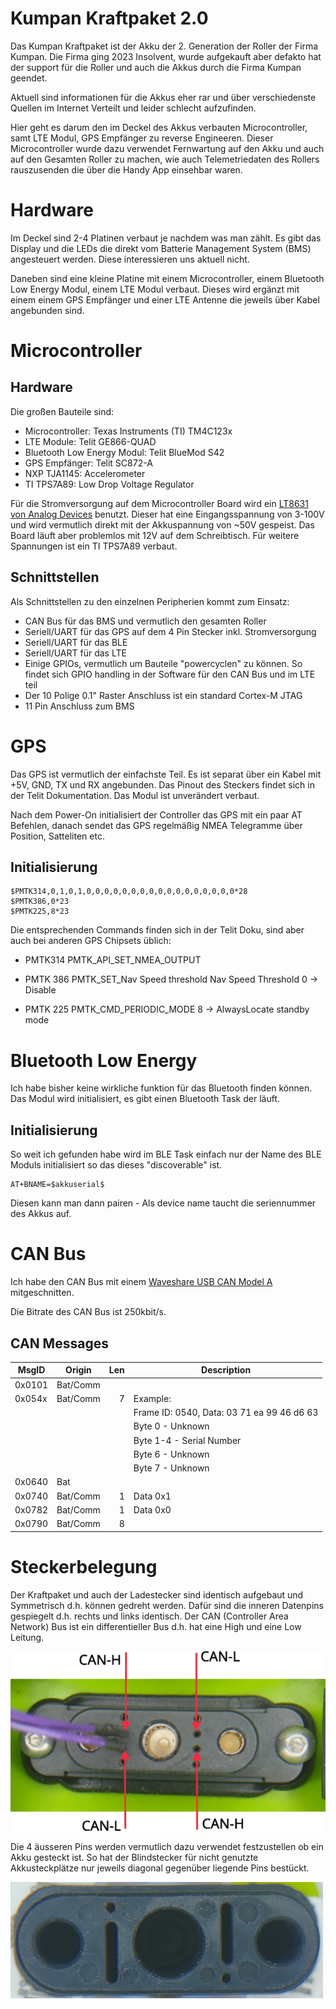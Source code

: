 
Kumpan Kraftpaket 2.0
=====================

Das Kumpan Kraftpaket ist der Akku der 2. Generation der Roller der Firma
Kumpan. Die Firma ging 2023 Insolvent, wurde aufgekauft aber defakto hat der
support für die Roller und auch die Akkus durch die Firma Kumpan geendet.

Aktuell sind informationen für die Akkus eher rar und über verschiedenste Quellen
im Internet Verteilt und leider schlecht aufzufinden.

Hier geht es darum den im Deckel des Akkus verbauten Microcontroller, samt LTE
Modul, GPS Empfänger zu reverse Engineeren. Dieser Microcontroller wurde dazu
verwendet Fernwartung auf den Akku und auch auf den Gesamten Roller zu machen,
wie auch Telemetriedaten des Rollers rauszusenden die über die Handy App
einsehbar waren.

Hardware
========

Im Deckel sind 2-4 Platinen verbaut je nachdem was man zählt. Es gibt das Display
und die LEDs die direkt vom Batterie Management System (BMS) angesteuert werden. Diese
interessieren uns aktuell nicht.

Daneben sind eine kleine Platine mit einem Microcontroller, einem Bluetooth Low Energy Modul,
einem LTE Modul verbaut. Dieses wird ergänzt mit einem einem GPS Empfänger und einer LTE Antenne
die jeweils über Kabel angebunden sind.


Microcontroller
===============

Hardware
--------

Die großen Bauteile sind:

* Microcontroller: Texas Instruments (TI) TM4C123x
* LTE Module: Telit GE866-QUAD
* Bluetooth Low Energy Modul: Telit BlueMod S42
* GPS Empfänger: Telit SC872-A
* NXP TJA1145: Accelerometer
* TI TPS7A89: Low Drop Voltage Regulator

Für die Stromversorgung auf dem Microcontroller Board wird ein 
[LT8631 von Analog Devices](https://www.analog.com/en/products/lt8631.html)
benutzt. Dieser hat eine Eingangsspannung von 3-100V und wird vermutlich direkt
mit der Akkuspannung von ~50V gespeist. Das Board läuft aber problemlos mit 12V
auf dem Schreibtisch. Für weitere Spannungen ist ein TI TPS7A89 verbaut.

Schnittstellen
--------------

Als Schnittstellen zu den einzelnen Peripherien kommt zum Einsatz:

- CAN Bus für das BMS und vermutlich den gesamten Roller
- Seriell/UART für das GPS auf dem 4 Pin Stecker inkl. Stromversorgung
- Seriell/UART für das BLE 
- Seriell/UART für das LTE 
- Einige GPIOs, vermutlich um Bauteile "powercyclen" zu können. So findet
  sich GPIO handling in der Software für den CAN Bus und im LTE teil
- Der 10 Polige 0.1" Raster Anschluss ist ein standard Cortex-M JTAG
- 11 Pin Anschluss zum BMS 

GPS
===

Das GPS ist vermutlich der einfachste Teil. Es ist separat über ein Kabel mit
+5V, GND, TX und RX angebunden. Das Pinout des Steckers findet sich in 
der Telit Dokumentation. Das Modul ist unverändert verbaut.

Nach dem Power-On initialisiert der Controller das GPS mit ein paar AT Befehlen, 
danach sendet das GPS regelmäßig NMEA Telegramme über Position, Satteliten etc.

Initialisierung
---------------

    $PMTK314,0,1,0,1,0,0,0,0,0,0,0,0,0,0,0,0,0,0,0,0,0*28
    $PMTK386,0*23
    $PMTK225,8*23

Die entsprechenden Commands finden sich in der Telit Doku, sind
aber auch bei anderen GPS Chipsets üblich:

* PMTK314 PMTK_API_SET_NMEA_OUTPUT

* PMTK 386 PMTK_SET_Nav Speed threshold 
  Nav Speed Threshold 0 -> Disable

* PMTK 225 PMTK_CMD_PERIODIC_MODE
  8 -> AlwaysLocate standby mode

Bluetooth Low Energy
====================

Ich habe bisher keine wirkliche funktion für das Bluetooth finden können. Das Modul
wird initialisiert, es gibt einen Bluetooth Task der läuft.

Initialisierung
---------------

So weit ich gefunden habe wird im BLE Task einfach nur der Name des BLE Moduls initialisiert
so das dieses "discoverable" ist.

    AT+BNAME=$akkuserial$

Diesen kann man dann pairen - Als device name taucht die seriennummer des Akkus auf.

CAN Bus
=======

Ich habe den CAN Bus mit einem [Waveshare USB CAN Model A](https://www.waveshare.com/usb-can-a.htm) mitgeschnitten.

Die Bitrate des CAN Bus ist 250kbit/s.

CAN Messages
------------

| MsgID  | Origin   | Len | Description                                 |
|--------|----------|----:|---------------------------------------------|
| 0x0101 | Bat/Comm |     |                                             |
| 0x054x | Bat/Comm |  7  | Example:                                    |
|        |          |     | Frame ID: 0540, Data: 03 71 ea 99 46 d6 63  |
|        |          |     | Byte 0   - Unknown                          |
|        |          |     | Byte 1-4 - Serial Number                    |
|        |          |     | Byte 6   - Unknown                          |
|        |          |     | Byte 7   - Unknown                          |
| 0x0640 | Bat      |     |                                             |
| 0x0740 | Bat/Comm |  1  | Data 0x1 || 0x2                             |
| 0x0782 | Bat/Comm |  1  | Data 0x0 || 0x2                             |
| 0x0790 | Bat/Comm |  8  |                                             |

Steckerbelegung
===============

Der Kraftpaket und auch der Ladestecker sind identisch aufgebaut und Symmetrisch d.h. 
können gedreht werden. Dafür sind die inneren Datenpins gespiegelt d.h. rechts und links
identisch. Der CAN (Controller Area Network) Bus ist ein differentieller Bus d.h. hat
eine High und eine Low Leitung.

![Kraftpaket 2.0 Stecker](images/20241230-stecker-akku-labels.jpg "Kraftpaket 2.0 Stecker")

Die 4 äusseren Pins werden vermutlich dazu verwendet festzustellen ob ein Akku gesteckt
ist. So hat der Blindstecker für nicht genutzte Akkusteckplätze nur jeweils diagonal 
gegenüber liegende Pins bestückt. 

![Blindstecker](images/20241230-blindstecker.jpg "Kraftpaket Blindstecker")
